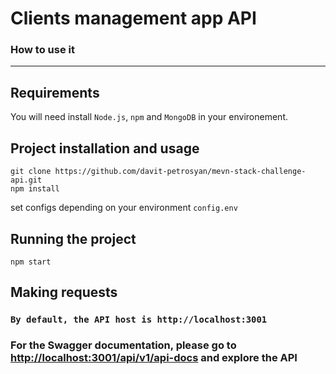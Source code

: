 # Clients management app API

### How to use it

---
## Requirements

You will need install `Node.js`, `npm` and `MongoDB`  in your environement.

## Project installation and usage

    git clone https://github.com/davit-petrosyan/mevn-stack-challenge-api.git
    npm install

 set configs depending on your environment
    ```
    config.env
    ```

## Running the project

    npm start

## Making requests
### ``By default, the API host is http://localhost:3001``
### For the Swagger documentation, please go to [http://localhost:3001/api/v1/api-docs](http://localhost:3001/api/v1/api-docs) and explore the API
